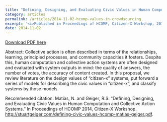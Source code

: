 ```yaml
---
title: "Defining, Designing, and Evaluating Civic Values in Human Computation and Collective Action Systems"
category: articles
permalink: /articles/2014-11-02-hcomp-values-in-crowdsourcing
excerpt: '<i>Published in Proceedings of HCOMP, Citizen-X Workshop, 2014</i><br/>We review various crowdsourcing and collective action systems, identifying particular sets of civic values and assumptions.'
date: 2014-11-02
---
```


<a href='http://stuartgeiger.com/defining-civic-values-hcomp-matias-geiger.pdf'>Download PDF here</a>

Abstract: Collective action is often described in terms of the relationships, learning, principled processes, and community capacities it fosters. Despite this, human computation and collective action systems are often designed and evaluated with system outputs in mind: the quality of answers, the number of votes, the accuracy of content created. In this proposal, we review literature on the design values of “citizen-x” systems, put forward a series of models for describing the civic values in “citizen-x”, and classify systems by those models.

 Recommended citation: Matias, N. and Geiger, R.S. “Defining, Designing, and Evaluating Civic Values in Human Computation and Collective Action Systems.” In Proceedings of HCOMP 2014, Citizen-X Workshop. http://stuartgeiger.com/defining-civic-values-hcomp-matias-geiger.pdf.